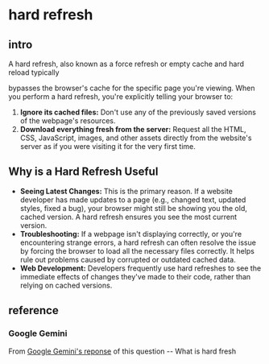 # hard refresh
## intro
A hard refresh, also known as a force refresh or empty cache and hard reload typically 

bypasses the browser's cache for the specific page you're viewing. When you perform a hard refresh, you're explicitly telling your browser to:

1.  **Ignore its cached files:** Don't use any of the previously saved versions of the webpage's resources.
2.  **Download everything fresh from the server:** Request all the HTML, CSS, JavaScript, images, and other assets directly from the website's server as if you were visiting it for the very first time.

## Why is a Hard Refresh Useful

-   **Seeing Latest Changes:** This is the primary reason. If a website developer has made updates to a page (e.g., changed text, updated styles, fixed a bug), your browser might still be showing you the old, cached version. A hard refresh ensures you see the most current version.
-   **Troubleshooting:** If a webpage isn't displaying correctly, or you're encountering strange errors, a hard refresh can often resolve the issue by forcing the browser to load all the necessary files correctly. It helps rule out problems caused by corrupted or outdated cached data.
-   **Web Development:** Developers frequently use hard refreshes to see the immediate effects of changes they've made to their code, rather than relying on cached versions.

## reference
### Google Gemini
From [Google Gemini's reponse](https://g.co/gemini/share/db9bfbd8edbe) of this question -- What is hard fresh
